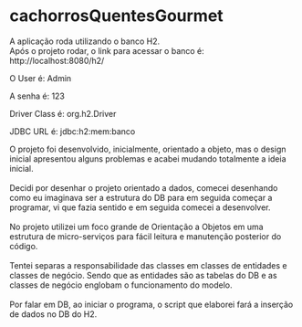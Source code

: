 # cachorrosQuentesGourmet

A aplicação roda utilizando o banco H2. <br />
Após o projeto rodar, o link para acessar o banco é: http://localhost:8080/h2/ <br />
</p>O User é: Admin </p>
A senha é: 123 </p>
Driver Class é: org.h2.Driver </p>
JDBC URL é: jdbc:h2:mem:banco

O projeto foi desenvolvido, inicialmente, orientado a objeto, mas o design inicial apresentou alguns problemas e acabei mudando totalmente a ideia inicial. <br />
<br /> Decidi por desenhar o projeto orientado a dados, comecei desenhando como eu imaginava ser a estrutura do DB para em seguida começar a programar, vi que fazia sentido e em seguida comecei a desenvolver. <br />
<br /> No projeto utilizei um foco grande de Orientação a Objetos em uma estrutura de micro-serviços para fácil leitura e manutenção posterior do código. <br />
<br /> Tentei separas a responsabilidade das classes em classes de entidades e classes de negócio. Sendo que as entidades são as tabelas do DB e as classes de negócio englobam o funcionamento do modelo. <br />
<br /> Por falar em DB, ao iniciar o programa, o script que elaborei fará a inserção de dados no DB do H2. <br />
